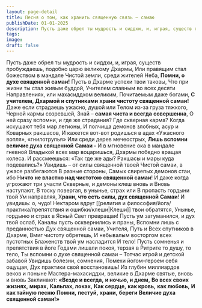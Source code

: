 ```yaml
---
layout: page-detail
title: Песня о том, как хранить священную связь – самаю
publishDate: 01-01-2025
description: Пусть даже обрел ты мудрость и сиддхи, и, играя, существ пробуждаешь, подобно царю великому Дхармы,  Или правящим стал божеством в мандале  Чистой земли, среди жителей Неба...
tags:
image:
draft: false
---
```

Пусть даже обрел ты мудрость и сиддхи, и, играя, существ пробуждаешь, подобно царю великому Дхармы,  Или правящим стал божеством в мандале  Чистой земли, среди жителей Неба,   **Помни, о духе священной самаи!**  Пусть в Дхарме успехи твои таковы,  Что при жизни ты стал живым буддой,  Учителем славным во всех десяти  Направлениях, или махасиддхом великим,  Почитаемым даже богами,   **С учителем, Дхармой и спутниками** **храни чистоту священной самаи!**  Даже если страдаешь ужасно, душой или  Телом из-за груза тяжкого,  Черной кармы созревшей,  Знай – **самая чиста и всегда**   **совершенна**,  О ней сразу вспомни, и где же страдания? Где скверная карма?  Когда искушают тебя мар легионы,  И полчища демонов злобных, асур и  Коварных ракшасов,  И кажется вот-вот родишься в адах «Ужасного вопля», «гнилотрупья»  Или среди дерев мечеострых,   **Лишь вспомни величие духа священной**   **Самаи \-**  И в мгновение ока в мандале гневной  Владыкой всех мар воцаришься, Дхармы победно вращая колеса.  И рассмеешься: «Так где же ады? Ракшасы и мары куда подевались?»  Увидишь – от силы священной твоей  Чистой самаи, в ужасе разбегаются  В разные стороны,  Самых свирепых демонов стаи, ибо  Н**ичто не властно над чистотою**   **священной самаи**!  И даже когда угрожают три участи  Скверные, и демоны клеш вновь и  Вновь наступают,  В тоску повергая, в унынье, страх или  В пропасть гордыни твой  Ум направляя,  Х**рани, что есть силы, дух священной**   **Самаи**!  И увидишь: о, чудо! Нектаром вдруг  [[религия и философия/йога/практика/препятствия и ошибки/клеши|Клеши]] твои обратятся,  Унынье, гордыню и страх в  Ясный Свет превращая!  Пусть ум затуманился, и дух твой ослаб,  Каналы пусть осквернились и праны,  Вспомни лишь с преданностью  Дух священной самаи, Учителя, Путь и  Всех спутников в Дхарме,  Вмиг чистоту обретешь,  И небывалым восторгом всех пустотных  Блаженств твой ум насладится  И тело!  Пусть сомненья и препятствия в йоге  Годами лишали покоя, терзая в  Ритрите то душу, то тело,  Ты вспомни о духе священной самаи –  Тотчас игрой и детской забавой  Увидишь болезни, сомнения,  Помехи йогом-героем себя ощущая,  Дух практики свой восстановишь!  Из глубин миллиардов веков и поныне Мастера-махасиддхи, великие в  Дхарме святые, вновь и вновь  Заклинают:   **«Везде и всегда,** **и ночью, и днем,**   **Во всех своих жизнях,** **мирах,**   **Кальпах, локах,**   **Как сердце,** **как кровь,** **как любовь,**   **И как тайную песню**   **Помни,** **пестуй,** **храни,** **береги**   **Величие духа священной самаи!»**